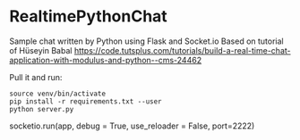# RealtimePythonChat
Sample chat written by Python using Flask and Socket.io  Based on tutorial of Hüseyin Babal https://code.tutsplus.com/tutorials/build-a-real-time-chat-application-with-modulus-and-python--cms-24462


Pull it and run:

    source venv/bin/activate
    pip install -r requirements.txt --user
    python server.py



socketio.run(app, debug = True, use_reloader = False, port=2222)
